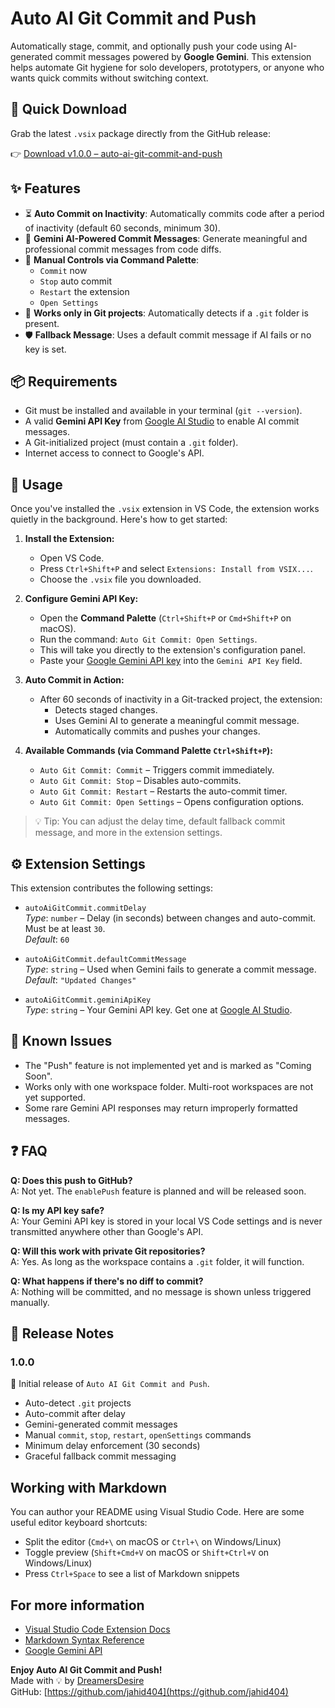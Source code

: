 # Auto AI Git Commit and Push

Automatically stage, commit, and optionally push your code using AI-generated commit messages powered by **Google Gemini**. This extension helps automate Git hygiene for solo developers, prototypers, or anyone who wants quick commits without switching context.

## 🔽 Quick Download

Grab the latest `.vsix` package directly from the GitHub release:

👉 [Download v1.0.0 – auto-ai-git-commit-and-push](https://github.com/jahid404/AI-Git-Commit-and-Push/releases/download/v1.0.0/auto-ai-git-commit-and-push-1.0.0.vsix)


## ✨ Features

- ⏳ **Auto Commit on Inactivity**: Automatically commits code after a period of inactivity (default 60 seconds, minimum 30).
- 🤖 **Gemini AI-Powered Commit Messages**: Generate meaningful and professional commit messages from code diffs.
- 💬 **Manual Controls via Command Palette**:
  - `Commit` now
  - `Stop` auto commit
  - `Restart` the extension
  - `Open Settings`
- 📁 **Works only in Git projects**: Automatically detects if a `.git` folder is present.
- 🛡️ **Fallback Message**: Uses a default commit message if AI fails or no key is set.


## 📦 Requirements

- Git must be installed and available in your terminal (`git --version`).
- A valid **Gemini API Key** from [Google AI Studio](https://makersuite.google.com/app) to enable AI commit messages.
- A Git-initialized project (must contain a `.git` folder).
- Internet access to connect to Google's API.

## 🚀 Usage

Once you've installed the `.vsix` extension in VS Code, the extension works quietly in the background. Here's how to get started:

1. **Install the Extension:**
   - Open VS Code.
   - Press `Ctrl+Shift+P` and select `Extensions: Install from VSIX...`.
   - Choose the `.vsix` file you downloaded.

2. **Configure Gemini API Key:**
   - Open the **Command Palette** (`Ctrl+Shift+P` or `Cmd+Shift+P` on macOS).
   - Run the command: `Auto Git Commit: Open Settings`.
   - This will take you directly to the extension's configuration panel.
   - Paste your [Google Gemini API key](https://aistudio.google.com/app/apikey) into the `Gemini API Key` field.

3. **Auto Commit in Action:**
   - After 60 seconds of inactivity in a Git-tracked project, the extension:
     - Detects staged changes.
     - Uses Gemini AI to generate a meaningful commit message.
     - Automatically commits and pushes your changes.

4. **Available Commands (via Command Palette `Ctrl+Shift+P`):**
   - `Auto Git Commit: Commit` – Triggers commit immediately.
   - `Auto Git Commit: Stop` – Disables auto-commits.
   - `Auto Git Commit: Restart` – Restarts the auto-commit timer.
   - `Auto Git Commit: Open Settings` – Opens configuration options.

> 💡 Tip: You can adjust the delay time, default fallback commit message, and more in the extension settings.


## ⚙️ Extension Settings

This extension contributes the following settings:

- `autoAiGitCommit.commitDelay`  
  _Type_: `number` – Delay (in seconds) between changes and auto-commit. Must be at least `30`.  
  _Default_: `60`

- `autoAiGitCommit.defaultCommitMessage`  
  _Type_: `string` – Used when Gemini fails to generate a commit message.  
  _Default_: `"Updated Changes"`

- `autoAiGitCommit.geminiApiKey`  
  _Type_: `string` – Your Gemini API key. Get one at [Google AI Studio](https://makersuite.google.com/app).


## 🐞 Known Issues

- The "Push" feature is not implemented yet and is marked as "Coming Soon".
- Works only with one workspace folder. Multi-root workspaces are not yet supported.
- Some rare Gemini API responses may return improperly formatted messages.

## ❓ FAQ

**Q: Does this push to GitHub?**  
A: Not yet. The `enablePush` feature is planned and will be released soon.

**Q: Is my API key safe?**  
A: Your Gemini API key is stored in your local VS Code settings and is never transmitted anywhere other than Google's API.

**Q: Will this work with private Git repositories?**  
A: Yes. As long as the workspace contains a `.git` folder, it will function.

**Q: What happens if there's no diff to commit?**  
A: Nothing will be committed, and no message is shown unless triggered manually.


## 📝 Release Notes

### 1.0.0

🎉 Initial release of `Auto AI Git Commit and Push`.

- Auto-detect `.git` projects
- Auto-commit after delay
- Gemini-generated commit messages
- Manual `commit`, `stop`, `restart`, `openSettings` commands
- Minimum delay enforcement (30 seconds)
- Graceful fallback commit messaging


## Working with Markdown

You can author your README using Visual Studio Code. Here are some useful editor keyboard shortcuts:

- Split the editor (`Cmd+\` on macOS or `Ctrl+\` on Windows/Linux)
- Toggle preview (`Shift+Cmd+V` on macOS or `Shift+Ctrl+V` on Windows/Linux)
- Press `Ctrl+Space` to see a list of Markdown snippets


## For more information

- [Visual Studio Code Extension Docs](https://code.visualstudio.com/api)
- [Markdown Syntax Reference](https://help.github.com/articles/markdown-basics/)
- [Google Gemini API](https://ai.google.dev/)


**Enjoy Auto AI Git Commit and Push!**  
Made with 💡 by [DreamersDesire](https://dreamersdesire.com)  
GitHub: [https://github.com/jahid404](https://github.com/jahid404)
